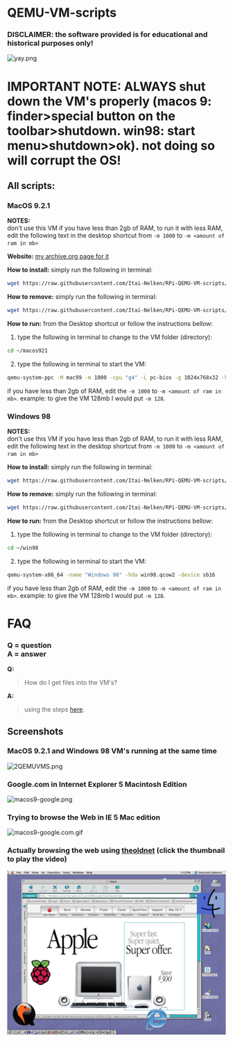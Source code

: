 # QEMU-VM-scripts
### DISCLAIMER: the software provided is for educational and historical purposes only!
![yay.png](screenshots/yay.png)

# IMPORTANT NOTE: **ALWAYS** shut down the VM's properly (macos 9: finder>special button on the toolbar>shutdown. win98: start menu>shutdown>ok). not doing so will corrupt the OS!

## All scripts:

### MacOS 9.2.1
**NOTES:**<br>don't use this VM if you have less than 2gb of RAM, to run it with less RAM, edit the following text in the desktop shortcut from `-m 1000` to `-m <amount of ram in mb>`

 **Website:** [my archive.org page for it](https://archive.org/details/macos_921_qemu_rpi)<br>
  
**How to install:** simply run the following in terminal:
```bash
wget https://raw.githubusercontent.com/Itai-Nelken/RPi-QEMU-VM-scripts/main/MacOS9.2/qemu-macos9.sh; bash qemu-macos9.sh
```
**How to remove:** simply run the following in terminal:
```bash
wget https://raw.githubusercontent.com/Itai-Nelken/RPi-QEMU-VM-scripts/main/MacOS9.2/remove-qemu-macos9.sh; bash remove-qemu-macos9.sh
```

**How to run:** from the Desktop shortcut or follow the instructions bellow:
  1) type the following in terminal to change to the VM folder (directory):
  ```bash
  cd ~/macos921
  ```
  2) type the following in terminal to start the VM:
  ```bash
  qemu-system-ppc -M mac99 -m 1000 -cpu "g4" -L pc-bios -g 1024x768x32 -hda macos921.qcow2 -name "MacOS 9.2.1"
  ```
  if you have less than 2gb of RAM, edit the `-m 1000` to `-m <amount of ram in mb>`. example: to give the VM 128mb I would put `-m 128`.
  
### Windows 98
**NOTES:**<br>don't use this VM if you have less than 2gb of RAM, to run it with less RAM, edit the following text in the desktop shortcut from `-m 1000` to `-m <amount of ram in mb>`

**How to install:** simply run the following in terminal:
```bash
wget https://raw.githubusercontent.com/Itai-Nelken/RPi-QEMU-VM-scripts/main/windows98/win98vm.sh; bash win98vm.sh
```
**How to remove:** simply run the following in terminal:
```bash
wget https://raw.githubusercontent.com/Itai-Nelken/RPi-QEMU-VM-scripts/main/windows98/win98vm-remove.sh; bash win98vm-remove.sh
```

**How to run:** from the Desktop shortcut or follow the instructions bellow:
  1) type the following in terminal to change to the VM folder (directory):
  ```bash
  cd ~/win98
  ```
  2) type the following in terminal to start the VM:
  ```bash
  qemu-system-x86_64 -name "Windows 98" -hda win98.qcow2 -device sb16
  ```
  if you have less than 2gb of RAM, edit the `-m 1000` to `-m <amount of ram in mb>`. example: to give the VM 128mb I would put `-m 128`.

<!--
anything inside here isn't visible.
put your script in here under the category using the following template:

### OS name
**Website:** (if applicable)<br>
  
**How to install:**<br>

**How to remove:**<br>
  
**How to run:**<br>
-->

# FAQ
### Q = question<br>A = answer

**Q:**
>How do I get files into the VM's?

**A:**
> using the steps [here](FILES2VM.md).



## Screenshots
### MacOS 9.2.1 and Windows 98 VM's running at the same time
![2QEMUVMS.png](screenshots/2QEMUVMS.png)
### Google.com in Internet Explorer 5 Macintosh Edition

![macos9-google.png](screenshots/macos9-google.png)
### Trying to browse the Web in IE 5 Mac edition

![macos9-google.com.gif](screenshots/macos9-google.com.gif)
### Actually browsing the web using [theoldnet](http://theoldnet.com/) (click the thumbnail to play the video)
<a href="https://youtu.be/mPpQg8mEyz8">
  <img src="screenshots/thumbnail.png" alt="'[DEMO] Browsing the web on MacOS 9.2 using theoldnet.com running in QEMU on a RaspberyPi 4' thumbnail">
</a>

<!--
<iframe width="560" height="315" src="https://www.youtube.com/embed/mPpQg8mEyz8" title="YouTube video player" frameborder="0" allow="accelerometer; autoplay; clipboard-write; encrypted-media; gyroscope; picture-in-picture" allowfullscreen></iframe>
-->
